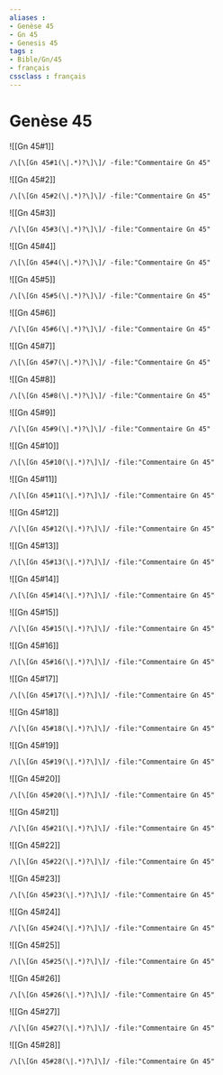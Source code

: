 ```yaml
---
aliases : 
- Genèse 45
- Gn 45
- Genesis 45
tags : 
- Bible/Gn/45
- français
cssclass : français
---
```


# Genèse 45

![[Gn 45#1]]

```query
/\[\[Gn 45#1(\|.*)?\]\]/ -file:"Commentaire Gn 45"
```

![[Gn 45#2]]

```query
/\[\[Gn 45#2(\|.*)?\]\]/ -file:"Commentaire Gn 45"
```

![[Gn 45#3]]

```query
/\[\[Gn 45#3(\|.*)?\]\]/ -file:"Commentaire Gn 45"
```

![[Gn 45#4]]

```query
/\[\[Gn 45#4(\|.*)?\]\]/ -file:"Commentaire Gn 45"
```

![[Gn 45#5]]

```query
/\[\[Gn 45#5(\|.*)?\]\]/ -file:"Commentaire Gn 45"
```

![[Gn 45#6]]

```query
/\[\[Gn 45#6(\|.*)?\]\]/ -file:"Commentaire Gn 45"
```

![[Gn 45#7]]

```query
/\[\[Gn 45#7(\|.*)?\]\]/ -file:"Commentaire Gn 45"
```

![[Gn 45#8]]

```query
/\[\[Gn 45#8(\|.*)?\]\]/ -file:"Commentaire Gn 45"
```

![[Gn 45#9]]

```query
/\[\[Gn 45#9(\|.*)?\]\]/ -file:"Commentaire Gn 45"
```

![[Gn 45#10]]

```query
/\[\[Gn 45#10(\|.*)?\]\]/ -file:"Commentaire Gn 45"
```

![[Gn 45#11]]

```query
/\[\[Gn 45#11(\|.*)?\]\]/ -file:"Commentaire Gn 45"
```

![[Gn 45#12]]

```query
/\[\[Gn 45#12(\|.*)?\]\]/ -file:"Commentaire Gn 45"
```

![[Gn 45#13]]

```query
/\[\[Gn 45#13(\|.*)?\]\]/ -file:"Commentaire Gn 45"
```

![[Gn 45#14]]

```query
/\[\[Gn 45#14(\|.*)?\]\]/ -file:"Commentaire Gn 45"
```

![[Gn 45#15]]

```query
/\[\[Gn 45#15(\|.*)?\]\]/ -file:"Commentaire Gn 45"
```

![[Gn 45#16]]

```query
/\[\[Gn 45#16(\|.*)?\]\]/ -file:"Commentaire Gn 45"
```

![[Gn 45#17]]

```query
/\[\[Gn 45#17(\|.*)?\]\]/ -file:"Commentaire Gn 45"
```

![[Gn 45#18]]

```query
/\[\[Gn 45#18(\|.*)?\]\]/ -file:"Commentaire Gn 45"
```

![[Gn 45#19]]

```query
/\[\[Gn 45#19(\|.*)?\]\]/ -file:"Commentaire Gn 45"
```

![[Gn 45#20]]

```query
/\[\[Gn 45#20(\|.*)?\]\]/ -file:"Commentaire Gn 45"
```

![[Gn 45#21]]

```query
/\[\[Gn 45#21(\|.*)?\]\]/ -file:"Commentaire Gn 45"
```

![[Gn 45#22]]

```query
/\[\[Gn 45#22(\|.*)?\]\]/ -file:"Commentaire Gn 45"
```

![[Gn 45#23]]

```query
/\[\[Gn 45#23(\|.*)?\]\]/ -file:"Commentaire Gn 45"
```

![[Gn 45#24]]

```query
/\[\[Gn 45#24(\|.*)?\]\]/ -file:"Commentaire Gn 45"
```

![[Gn 45#25]]

```query
/\[\[Gn 45#25(\|.*)?\]\]/ -file:"Commentaire Gn 45"
```

![[Gn 45#26]]

```query
/\[\[Gn 45#26(\|.*)?\]\]/ -file:"Commentaire Gn 45"
```

![[Gn 45#27]]

```query
/\[\[Gn 45#27(\|.*)?\]\]/ -file:"Commentaire Gn 45"
```

![[Gn 45#28]]

```query
/\[\[Gn 45#28(\|.*)?\]\]/ -file:"Commentaire Gn 45"
```

